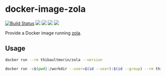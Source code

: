 # docker-image-zola

[![Build Status](https://travis-ci.com/tmorin/docker-image-zola.svg)](https://travis-ci.com/tmorin/docker-image-zola)
[![](https://images.microbadger.com/badges/version/thibaultmorin/zola:latest.svg)](https://microbadger.com/images/thibaultmorin/zola:latest "Get your own version badge on microbadger.com")
[![](https://images.microbadger.com/badges/image/thibaultmorin/zola:latest.svg)](https://microbadger.com/images/thibaultmorin/zola:latest "Get your own image badge on microbadger.com")
[![](https://images.microbadger.com/badges/commit/thibaultmorin/zola:latest.svg)](https://microbadger.com/images/thibaultmorin/zola:latest "Get your own commit badge on microbadger.com")
[![](https://images.microbadger.com/badges/license/thibaultmorin/zola.svg)](https://microbadger.com/images/thibaultmorin/zola "Get your own license badge on microbadger.com")

Provide a Docker image running [zola](https://getzola.org/).

## Usage

```bash
docker run --rm thibaultmorin/zola --version
```

```bash
docker run -v$(pwd):/workdir --user=$(id --user):$(id --group) --rm thibaultmorin/zola build
```
